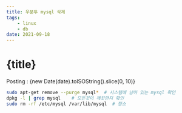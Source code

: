 ```yaml
---
title: 우분투 mysql 삭제
tags: 
    - linux 
    - db
date: 2021-09-18
---
```

# {title}
Posting : {new Date(date).toISOString().slice(0, 10)}

<div class="markdown-body">

```bash
sudo apt-get remove --purge mysql*  # 시스템에 남아 있는 mysql 확인
dpkg -l | grep mysql    # 모든것이 깨끗한지 확인
sudo rm -rf /etc/mysql /var/lib/mysql  # 청소
```

</div>